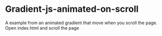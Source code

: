 # Gradient-js-animated-on-scroll
A example from an animated gradient that move when you scroll the page.
Open index.html and scroll the page
